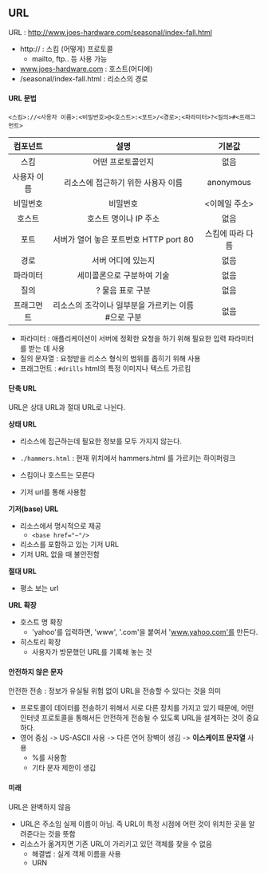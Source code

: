 ## URL

URL : http://www.joes-hardware.com/seasonal/index-fall.html

- http:// : 스킴 (어떻게) 프로토콜
  - mailto, ftp.. 등 사용 가능
- www.joes-hardware.com : 호스트(어디에)
- /seasonal/index-fall.html : 리소스의 경로



#### URL 문법

`<스킴>://<사용자 이름>:<비밀번호>@<호스트>:<포트>/<경로>;<파라미터>?<질의>#<프래그먼트>`

|  컴포넌트   |                        설명                         |      기본값      |
| :---------: | :-------------------------------------------------: | :--------------: |
|    스킴     |                  어떤 프로토콜인지                  |       없음       |
| 사용자 이름 |         리소스에 접근하기 위한 사용자 이름          |    anonymous     |
|  비밀번호   |                      비밀번호                       |  <이메일 주소>   |
|   호스트    |                호스트 명이나 IP 주소                |       없음       |
|    포트     |       서버가 열어 놓은 포트번호 HTTP port 80        | 스킴에 따라 다름 |
|    경로     |                 서버 어디에 있는지                  |       없음       |
|  파라미터   |             세미콜론으로 구분하여 기술              |       없음       |
|    질의     |                  ? 물음 표로 구분                   |       없음       |
| 프래그먼트  | 리소스의 조각이나 일부분을 가르키는 이름 #으로 구분 |       없음       |

- 파라미터 : 애플리케이션이 서버에 정확한 요청을 하기 위해 필요한 입력 파라미터를 받는 데 사용
- 질의 문자열 : 요청받을 리소스 형식의 범위를 좁히기 위해 사용
- 프래그먼트 : `#drills` html의 특정 이미지나 텍스트 가르킴



#### 단축 URL

URL은 상대 URL과 절대 URL로 나뉜다.

**상태 URL**

- 리소스에 접근하는데 필요한 정보를 모두 가지지 않는다.

- `./hammers.html` : 현재 위치에서 hammers.html 를 가르키는 하이퍼링크
- 스킴이나 호스트는 모른다
- 기저 url를 통해 사용함



**기저(base) URL**

- 리소스에서 명시적으로 제공
  - `<base href="~"/>`
- 리소스를 포함하고 있는 기저 URL
- 기저 URL 없을 때 불안전함



**절대 URL**

- 평소 보는 url



**URL 확장**

- 호스트 명 확장
  - 'yahoo'를 입력하면, 'www', '.com'을 붙여서 'www.yahoo.com'를 만든다.
- 히스토리 확장
  - 사용자가 방문했던 URL를 기록해 놓는 것



#### 안전하지 않은 문자

안전한 전송 : 정보가 유실될 위험 없이 URL을 전송할 수 있다는 것을 의미

- 프로토콜이 데이터를 전송하기 위해서 서로 다른 장치를 가지고 있기 때문에, 어떤 인터넷 프로토콜을 통해서든 안전하게 전송될 수 있도록 URL을 설계하는 것이 중요하다.
- 영어 중심 -> US-ASCII 사용 -> 다른 언어 장벽이 생김 -> **이스케이프 문자열** 사용 
  - %를 사용함
  - 기타 문자 제한이 생김 



#### 미래

URL은 완벽하지 않음

- URL은 주소임 실제 이름이 아님. 즉 URL이 특정 시점에 어떤 것이 위치한 곳을 알려준다는 것을 뜻함
- 리소스가 옮겨지면 기존 URL이 가리키고 있던 객체를 찾을 수 없음
  - 해결법 : 실게 객체 이름을 사용
  - URN

